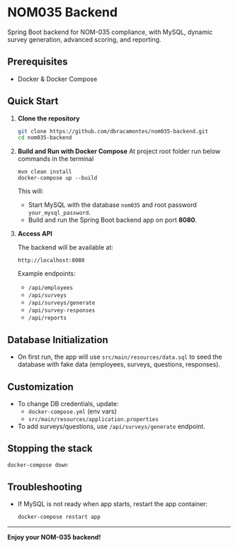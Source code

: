 # NOM035 Backend

Spring Boot backend for NOM-035 compliance, with MySQL, dynamic survey generation, advanced scoring, and reporting.

## Prerequisites

- Docker & Docker Compose

## Quick Start

1. **Clone the repository**

   ```bash
   git clone https://github.com/dbracamontes/nom035-backend.git
   cd nom035-backend
   ```

2. **Build and Run with Docker Compose**
   At project root folder run below commands in the terminal
   ```
   mvn clean install
   docker-compose up --build
   ```

   This will:
   - Start MySQL with the database `nom035` and root password `your_mysql_password`.
   - Build and run the Spring Boot backend app on port **8080**.

3. **Access API**

   The backend will be available at:
   ```
   http://localhost:8080
   ```
   Example endpoints:
   - `/api/employees`
   - `/api/surveys`
   - `/api/surveys/generate`
   - `/api/survey-responses`
   - `/api/reports`

## Database Initialization

- On first run, the app will use `src/main/resources/data.sql` to seed the database with fake data (employees, surveys, questions, responses).

## Customization

- To change DB credentials, update:
  - `docker-compose.yml` (env vars)
  - `src/main/resources/application.properties`
- To add surveys/questions, use `/api/surveys/generate` endpoint.

## Stopping the stack

```bash
docker-compose down
```

## Troubleshooting

- If MySQL is not ready when app starts, restart the app container:
  ```bash
  docker-compose restart app
  ```

---

**Enjoy your NOM-035 backend!**